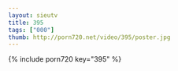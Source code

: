 ```yaml
--- 
layout: sieutv
title: 395
tags: ["000"]
thumb: http://porn720.net/video/395/poster.jpg
---
```

{% include porn720 key="395" %} 
